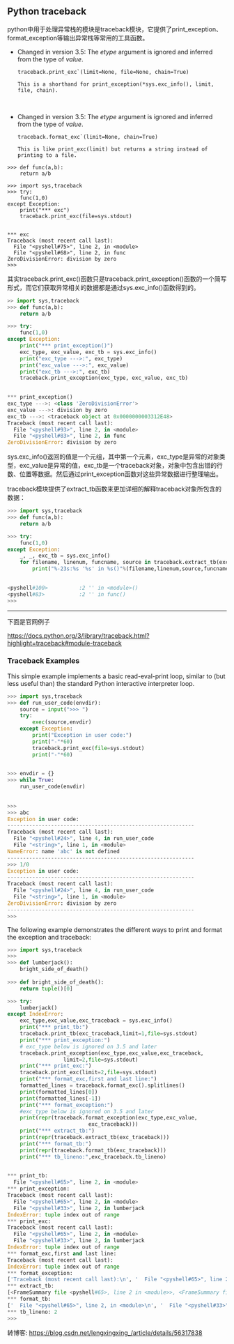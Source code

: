 ## Python  traceback



python中用于处理异常栈的模块是traceback模块，它提供了print_exception、format_exception等输出异常栈等常用的工具函数。



- Changed in version 3.5: The *etype* argument is ignored and inferred from the type of *value*.

  ~~~
  traceback.print_exc`(limit=None, file=None, chain=True)

  This is a shorthand for print_exception(*sys.exc_info(), limit, file, chain).

  ~~~

  ​

- Changed in version 3.5: The *etype* argument is ignored and inferred from the type of *value*.

  ~~~	
  traceback.format_exc`(limit=None, chain=True)

  This is like print_exc(limit) but returns a string instead of printing to a file.

  ~~~



```
>>> def func(a,b):
	return a/b

>>> import sys,traceback
>>> try:
	func(1,0)
except Exception:
	print("*** exc")
	traceback.print_exc(file=sys.stdout)

	
*** exc
Traceback (most recent call last):
  File "<pyshell#75>", line 2, in <module>
  File "<pyshell#68>", line 2, in func
ZeroDivisionError: division by zero
>>> 

```

其实traceback.print_exc()函数只是traceback.print_exception()函数的一个简写形式，而它们获取异常相关的数据都是通过sys.exc_info()函数得到的。

```python
>> import sys,traceback
>>> def func(a,b):
	return a/b

>>> try:
	func(1,0)
except Exception:
	print("*** print_exception()")
	exc_type, exc_value, exc_tb = sys.exc_info()
	print("exc_type --->:", exc_type)
	print("exc_value --->:", exc_value)
	print("exc_tb --->:", exc_tb)
	traceback.print_exception(exc_type, exc_value, exc_tb)

	
*** print_exception()
exc_type --->: <class 'ZeroDivisionError'>
exc_value --->: division by zero
exc_tb --->: <traceback object at 0x0000000003312E48>
Traceback (most recent call last):
  File "<pyshell#93>", line 2, in <module>
  File "<pyshell#83>", line 2, in func
ZeroDivisionError: division by zero
```



sys.exc_info()返回的值是一个元组，其中第一个元素，exc_type是异常的对象类型，exc_value是异常的值，exc_tb是一个traceback对象，对象中包含出错的行数、位置等数据。然后通过print_exception函数对这些异常数据进行整理输出。

traceback模块提供了extract_tb函数来更加详细的解释traceback对象所包含的数据：

```python
>>> import sys,traceback
>>> def func(a,b):
	return a/b

>>> try:
	func(1,0)
except Exception:
	_, _, exc_tb = sys.exc_info()
	for filename, linenum, funcname, source in traceback.extract_tb(exc_tb):
		print("%-23s:%s '%s' in %s()"%(filename,linenum,source,funcname))

		
<pyshell#100>          :2 '' in <module>()
<pyshell#83>           :2 '' in func()
>>> 
```





------

下面是官网例子 

https://docs.python.org/3/library/traceback.html?highlight=traceback#module-traceback

### Traceback Examples



This simple example implements a basic read-eval-print loop, similar to (but less useful than) the standard Python interactive interpreter loop. 

~~~python
>>> import sys,traceback
>>> def run_user_code(envdir):
	source = input(">>> ")
	try:
		exec(source,envdir)
	except Exception:
		print("Exception in user code:")
		print("-"*60)
		traceback.print_exc(file=sys.stdout)
		print("-"*60)

		
>>> envdir = {}
>>> while True:
	run_user_code(envdir)
	
	
>>> 
>>> abc
Exception in user code:
------------------------------------------------------------
Traceback (most recent call last):
  File "<pyshell#24>", line 4, in run_user_code
  File "<string>", line 1, in <module>
NameError: name 'abc' is not defined
------------------------------------------------------------
>>> 1/0
Exception in user code:
------------------------------------------------------------
Traceback (most recent call last):
  File "<pyshell#24>", line 4, in run_user_code
  File "<string>", line 1, in <module>
ZeroDivisionError: division by zero
------------------------------------------------------------
>>> 
~~~



The following example demonstrates the different ways to print and format the exception and traceback:

~~~python
>>> import sys,traceback
>>> 
>>> def lumberjack():
	bright_side_of_death()
	
>>> def bright_side_of_death():
	return tuple()[0]

>>> try:
	lumberjack()
except IndexError:
	exc_type,exc_value,exc_traceback = sys.exc_info()
	print("*** print_tb:")
	traceback.print_tb(exc_traceback,limit=1,file=sys.stdout)
	print("*** print_exception:")
	# exc_type below is ignored on 3.5 and later
	traceback.print_exception(exc_type,exc_value,exc_traceback,
				  limit=2,file=sys.stdout)
	print("*** print_exc:")
	traceback.print_exc(limit=2,file=sys.stdout)
	print("*** format_exc,first and last line:")
	formatted_lines = traceback.format_exc().splitlines()
	print(formatted_lines[0])
	print(formatted_lines[-1])
	print("*** format_exception:")
	#exc_type below is ignored on 3.5 and later
	print(repr(traceback.format_exception(exc_type,exc_value,
					      exc_traceback)))
	print("*** extract_tb:")
	print(repr(traceback.extract_tb(exc_traceback)))
	print("*** format_tb:")
	print(repr(traceback.format_tb(exc_traceback)))
	print("*** tb_lineno:",exc_traceback.tb_lineno)

	
*** print_tb:
  File "<pyshell#65>", line 2, in <module>
*** print_exception:
Traceback (most recent call last):
  File "<pyshell#65>", line 2, in <module>
  File "<pyshell#33>", line 2, in lumberjack
IndexError: tuple index out of range
*** print_exc:
Traceback (most recent call last):
  File "<pyshell#65>", line 2, in <module>
  File "<pyshell#33>", line 2, in lumberjack
IndexError: tuple index out of range
*** format_exc,first and last line:
Traceback (most recent call last):
IndexError: tuple index out of range
*** format_exception:
['Traceback (most recent call last):\n', '  File "<pyshell#65>", line 2, in <module>\n', '  File "<pyshell#33>", line 2, in lumberjack\n', '  File "<pyshell#37>", line 2, in bright_side_of_death\n', 'IndexError: tuple index out of range\n']
*** extract_tb:
[<FrameSummary file <pyshell#65>, line 2 in <module>>, <FrameSummary file <pyshell#33>, line 2 in lumberjack>, <FrameSummary file <pyshell#37>, line 2 in bright_side_of_death>]
*** format_tb:
['  File "<pyshell#65>", line 2, in <module>\n', '  File "<pyshell#33>", line 2, in lumberjack\n', '  File "<pyshell#37>", line 2, in bright_side_of_death\n']
*** tb_lineno: 2
>>> 
~~~



转博客: https://blog.csdn.net/lengxingxing_/article/details/56317838